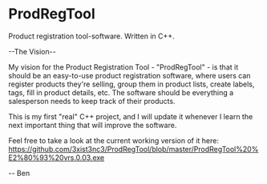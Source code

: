# ProdRegTool
Product registration tool-software. Written in C++.

--The Vision--

My vision for the Product Registration Tool - "ProdRegTool" - is that it should be an easy-to-use product registration software, where users can register products they're selling, group them in product lists, create labels, tags, fill in product details, etc. The software should be everything a salesperson needs to keep track of their products.

This is my first "real" C++ project, and I will update it whenever I learn the next important thing that will improve the software.

Feel free to take a look at the current working version of it here: https://github.com/3xist3nc3/ProdRegTool/blob/master/ProdRegTool%20%E2%80%93%20vrs.0.03.exe


-- Ben

